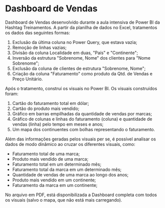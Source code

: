 # Dashboard de Vendas

Dashboard de Vendas desenvolvido durante a aula intensiva de Power BI da Hashtag Treinamentos. A partir da planilha de dados no Excel, tratamentos os dados das seguintes formas:

1. Exclusão da última coluna no Power Query, que estava vazia;
2. Remoção de linhas vazias;
3. Divisão da coluna Localidade em duas, "País" e "Continente";
4. Inversão da estrutura "Sobrenome, Nome" dos clientes para "Nome Sobrenome";
5. Exclusão da coluna de clientes de estrutura "Sobrenome, Nome";
6. Criação da coluna "Faturamento" como produto da Qtd. de Vendas e Preço Unitário.

Após o tratamento, construí os visuais no Power BI. Os visuais construídos foram: 

1. Cartão do faturamento total em dólar;
2. Cartão do produto mais vendido;
3. Gráfico em barras empilhadas da quantidade de vendas por marcas;
4. Gráfico de colunas e linhas do faturamento (coluna) e quantidade de vendas (linha) pelo tempo em meses e anos;
5. Um mapa dos continuentes com bolhas representando o faturamento.

Além das informações geradas pelos visuais per se, é possível analisar os dados de modo dinâmico ao cruzar os diferentes visuais, como:

- Faturamento total de uma marca;
- Produto mais vendido de uma marca;
- Faturamento total em um determinado mês;
- Faturamento total da marca em um determinado mês;
- Quantidade de vendas de uma marca ao longo dos anos;
- Produto mais vendido em um continente;
- Faturamento da marca em um continente;

No arquivo em PDF, está disponibilizada a Dashboard completa com todos os visuais (salvo o mapa, que não está mais carregando).
